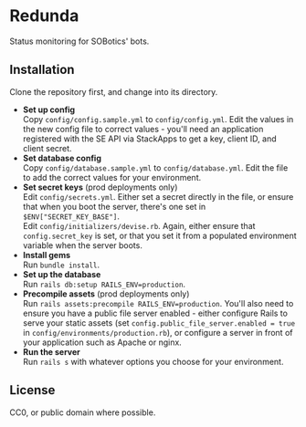 # Redunda
Status monitoring for SOBotics' bots.

## Installation
Clone the repository first, and change into its directory.

 - **Set up config**  
   Copy `config/config.sample.yml` to `config/config.yml`. Edit the values in the new config file to
   correct values - you'll need an application registered with the SE API via StackApps to get a key,
   client ID, and client secret.
 - **Set database config**  
   Copy `config/database.sample.yml` to `config/database.yml`. Edit the file to add the correct values
   for your environment.
 - **Set secret keys** (prod deployments only)  
   Edit `config/secrets.yml`. Either set a secret directly in the file, or ensure that when you boot
   the server, there's one set in `$ENV["SECRET_KEY_BASE"]`.  
   Edit `config/initializers/devise.rb`. Again, either ensure that `config.secret_key` is set, or that
   you set it from a populated environment variable when the server boots.
 - **Install gems**  
   Run `bundle install`.
 - **Set up the database**  
   Run `rails db:setup RAILS_ENV=production`.
 - **Precompile assets** (prod deployments only)  
   Run `rails assets:precompile RAILS_ENV=production`. You'll also need to ensure you have a public file
   server enabled - either configure Rails to serve your static assets (set 
   `config.public_file_server.enabled = true` in `config/environments/production.rb`), or configure a
   server in front of your application such as Apache or nginx.
 - **Run the server**  
   Run `rails s` with whatever options you choose for your environment.

## License
CC0, or public domain where possible.